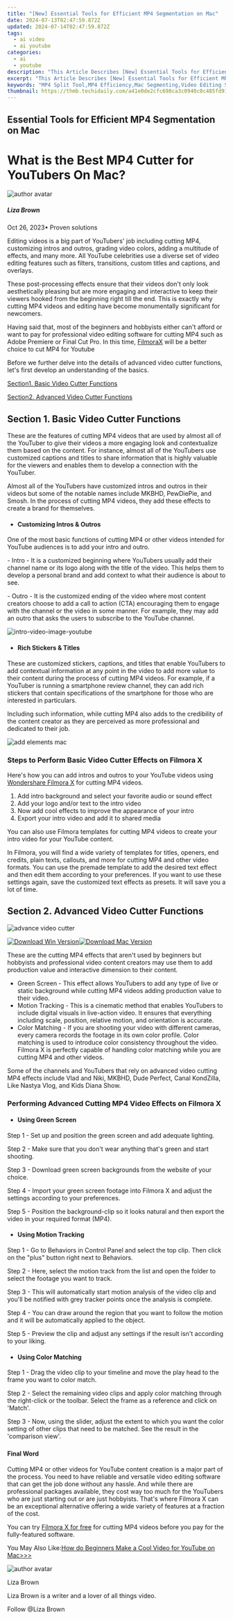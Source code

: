 ```yaml
---
title: "[New] Essential Tools for Efficient MP4 Segmentation on Mac"
date: 2024-07-13T02:47:59.872Z
updated: 2024-07-14T02:47:59.872Z
tags:
  - ai video
  - ai youtube
categories:
  - ai
  - youtube
description: "This Article Describes [New] Essential Tools for Efficient MP4 Segmentation on Mac"
excerpt: "This Article Describes [New] Essential Tools for Efficient MP4 Segmentation on Mac"
keywords: "MP4 Split Tool,MP4 Efficiency,Mac Segmenting,Video Editing Software,Quick Media Split,Streamlined Clipping,Optimal Segments"
thumbnail: https://thmb.techidaily.com/a41e0de2cfc698ca3c0940c0c485fd915185405a99674b771fae0aecdd94d3b1.jpg
---
```


## Essential Tools for Efficient MP4 Segmentation on Mac

# What is the Best MP4 Cutter for YouTubers On Mac?

![author avatar](https://lh5.googleusercontent.com/-AIMmjowaFs4/AAAAAAAAAAI/AAAAAAAAABc/Y5UmwDaI7HU/s250-c-k/photo.jpg)

##### Liza Brown

 Oct 26, 2023• Proven solutions

Editing videos is a big part of YouTubers' job including cutting MP4, customizing intros and outros, grading video colors, adding a multitude of effects, and many more. All YouTube celebrities use a diverse set of video editing features such as filters, transitions, custom titles and captions, and overlays.

These post-processing effects ensure that their videos don't only look aesthetically pleasing but are more engaging and interactive to keep their viewers hooked from the beginning right till the end. This is exactly why cutting MP4 videos and editing have become monumentally significant for newcomers.

Having said that, most of the beginners and hobbyists either can't afford or want to pay for professional video editing software for cutting MP4 such as Adobe Premiere or Final Cut Pro. In this time, [FilmoraX](https://tools.techidaily.com/wondershare/filmora/download/) will be a better choice to cut MP4 for Youtube

Before we further delve into the details of advanced video cutter functions, let's first develop an understanding of the basics.

[Section1\. Basic Video Cutter Functions](#basic-video-cutter-functions)

[Section2\. Advanced Video Cutter Functions](#advanced-video-cutter-functions)

## Section 1.  Basic Video Cutter Functions

These are the features of cutting MP4 videos that are used by almost all of the YouTuber to give their videos a more engaging look and contextualize them based on the content. For instance, almost all of the YouTubers use customized captions and titles to share information that is highly valuable for the viewers and enables them to develop a connection with the YouTuber.

Almost all of the YouTubers have customized intros and outros in their videos but some of the notable names include MKBHD, PewDiePie, and Smosh. In the process of cutting MP4 videos, they add these effects to create a brand for themselves.

* #### Customizing Intros & Outros

One of the most basic functions of cutting MP4 or other videos intended for YouTube audiences is to add your intro and outro.

\- Intro - It is a customized beginning where YouTubers usually add their channel name or its logo along with the title of the video. This helps them to develop a personal brand and add context to what their audience is about to see.

\- Outro - It is the customized ending of the video where most content creators choose to add a call to action (CTA) encouraging them to engage with the channel or the video in some manner. For example, they may add an outro that asks the users to subscribe to the YouTube channel.

![intro-video-image-youtube](https://images.wondershare.com/filmora/Mac-articles/intro-video-image-youtube.jpg)

* #### Rich Stickers & Titles

These are customized stickers, captions, and titles that enable YouTubers to add contextual information at any point in the video to add more value to their content during the process of cutting MP4 videos. For example, if a YouTuber is running a smartphone review channel, they can add rich stickers that contain specifications of the smartphone for those who are interested in particulars.

Including such information, while cutting MP4 also adds to the credibility of the content creator as they are perceived as more professional and dedicated to their job.

![add elements mac](https://images.wondershare.com/filmora/guide/add-elements-mac.jpg)

### **Steps to Perform Basic Video Cutter Effects on Filmora X**

Here's how you can add intros and outros to your YouTube videos using [Wondershare Filmora X](https://tools.techidaily.com/wondershare/filmora/download/) for cutting MP4 videos.

1. Add intro background and select your favorite audio or sound effect
2. Add your logo and/or text to the intro video
3. Now add cool effects to improve the appearance of your intro
4. Export your intro video and add it to shared media

You can also use Filmora templates for cutting MP4 videos to create your intro video for your YouTube content.

In Filmora, you will find a wide variety of templates for titles, openers, end credits, plain texts, callouts, and more for cutting MP4 and other video formats. You can use the premade template to add the desired text effect and then edit them according to your preferences. If you want to use these settings again, save the customized text effects as presets. It will save you a lot of time.

## Section 2.  Advanced Video Cutter Functions

![advance video cutter](https://images.wondershare.com/filmora/Mac-articles/advanced%20video%20cutter.png)

[![Download Win Version](https://images.wondershare.com/filmora/guide/download-btn-win.jpg)](https://tools.techidaily.com/wondershare/filmora/download/)[![Download Mac Version](https://images.wondershare.com/filmora/guide/download-btn-mac.jpg)](https://tools.techidaily.com/wondershare/filmora/download/)

These are the cutting MP4 effects that aren't used by beginners but hobbyists and professional video content creators may use them to add production value and interactive dimension to their content.

* Green Screen - This effect allows YouTubers to add any type of live or static background while cutting MP4 videos adding production value to their video.
* Motion Tracking - This is a cinematic method that enables YouTubers to include digital visuals in live-action video. It ensures that everything including scale, position, relative motion, and orientation is accurate.
* Color Matching - If you are shooting your video with different cameras, every camera records the footage in its own color profile. Color matching is used to introduce color consistency throughout the video. Filmora X is perfectly capable of handling color matching while you are cutting MP4 and other videos.

Some of the channels and YouTubers that rely on advanced video cutting MP4 effects include Vlad and Niki, MKBHD, Dude Perfect, Canal KondZilla, Like Nastya Vlog, and Kids Diana Show.

### Performing Advanced Cutting MP4 Video Effects on Filmora X

* #### Using Green Screen

Step 1 - Set up and position the green screen and add adequate lighting.

Step 2 - Make sure that you don't wear anything that's green and start shooting.

Step 3 - Download green screen backgrounds from the website of your choice.

Step 4 - Import your green screen footage into Filmora X and adjust the settings according to your preferences.

Step 5 - Position the background-clip so it looks natural and then export the video in your required format (MP4).

* #### Using Motion Tracking

Step 1 - Go to Behaviors in Control Panel and select the top clip. Then click on the "plus" button right next to Behaviors.

Step 2 - Here, select the motion track from the list and open the folder to select the footage you want to track.

Step 3 - This will automatically start motion analysis of the video clip and you'll be notified with grey tracker points once the analysis is complete.

Step 4 - You can draw around the region that you want to follow the motion and it will be automatically applied to the object.

Step 5 - Preview the clip and adjust any settings if the result isn't according to your liking.

* #### Using Color Matching

Step 1 - Drag the video clip to your timeline and move the play head to the frame you want to color match.

Step 2 - Select the remaining video clips and apply color matching through the right-click or the toolbar. Select the frame as a reference and click on 'Match'.

Step 3 - Now, using the slider, adjust the extent to which you want the color setting of other clips that need to be matched. See the result in the 'comparison view'.

###

#### Final Word

Cutting MP4 or other videos for YouTube content creation is a major part of the process. You need to have reliable and versatile video editing software that can get the job done without any hassle. And while there are professional packages available, they cost way too much for the YouTubers who are just starting out or are just hobbyists. That's where Filmora X can be an exceptional alternative offering a wide variety of features at a fraction of the cost.

You can try [Filmora X for free](https://tools.techidaily.com/wondershare/filmora/download/) for cutting MP4 videos before you pay for the fully-featured software.

You May Also Like:[How do Beginners Make a Cool Video for YouTube on Mac>>>](https://tools.techidaily.com/wondershare/filmora/download/)[](https://tools.techidaily.com/wondershare/filmora/download/)

![author avatar](https://lh5.googleusercontent.com/-AIMmjowaFs4/AAAAAAAAAAI/AAAAAAAAABc/Y5UmwDaI7HU/s250-c-k/photo.jpg)

Liza Brown

Liza Brown is a writer and a lover of all things video.

Follow @Liza Brown


<ins class="adsbygoogle"
     style="display:block"
     data-ad-format="autorelaxed"
     data-ad-client="ca-pub-7571918770474297"
     data-ad-slot="1223367746"></ins>



<ins class="adsbygoogle"
     style="display:block"
     data-ad-client="ca-pub-7571918770474297"
     data-ad-slot="8358498916"
     data-ad-format="auto"
     data-full-width-responsive="true"></ins>





